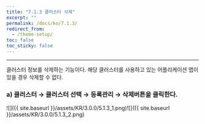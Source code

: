 ```yaml
---
title: "7.1.3 클러스터 삭제"
excerpt: ""
permalink: /docs/ko/7.1.3/
redirect_from:
  - /theme-setup/
toc: false
toc_sticky: false
---
```


---
클러스터 정보를 삭제하는 기능이다. 해당 클러스터를 사용하고 있는 어플리케이션 맵이 있을 경우 삭제할 수 없다.

### a\) 클러스터 → 클러스터 선택 → 등록관리 → 삭제버튼을 클릭한다.
![]({{ site.baseurl }}/assets/KR/3.0.0/5.1.3_1.png)![]({{ site.baseurl }}/assets/KR/3.0.0/5.1.3_2.png)
